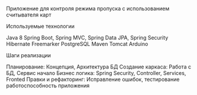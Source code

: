 Приложение для контроля режима пропуска с использованием считывателя карт

Используемые технологии

Java 8
Spring Boot, Spring MVC, Spring Data JPA, Spring Security
Hibernate
Freemarker
PostgreSQL
Maven
Tomcat
Arduino

Шаги реализации

Планирование: Концепция, Архитектура БД
Создание каркаса: Работа с БД, Сервис начало
Бизнес логика: Spring Security, Controller, Services, Fronted
Правки и рефакторинг: Исправление ошибок, тестирование работоспособность приложения
